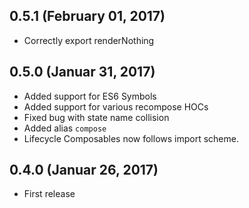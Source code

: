 ## 0.5.1 (February 01, 2017)

- Correctly export renderNothing

## 0.5.0 (Januar 31, 2017)

- Added support for ES6 Symbols
- Added support for various recompose HOCs
- Fixed bug with state name collision
- Added alias `compose`
- Lifecycle Composables now follows import scheme.

## 0.4.0 (Januar 26, 2017)

- First release
